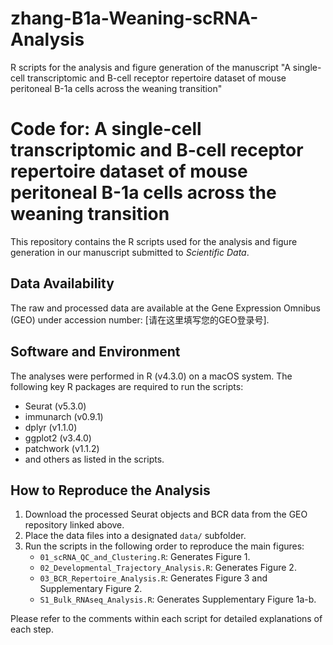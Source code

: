 # zhang-B1a-Weaning-scRNA-Analysis
R scripts for the analysis and figure generation of the manuscript "A single-cell transcriptomic and B-cell receptor repertoire dataset of mouse peritoneal B-1a cells across the weaning transition"
# Code for: A single-cell transcriptomic and B-cell receptor repertoire dataset of mouse peritoneal B-1a cells across the weaning transition

This repository contains the R scripts used for the analysis and figure generation in our manuscript submitted to *Scientific Data*.

## Data Availability

The raw and processed data are available at the Gene Expression Omnibus (GEO) under accession number: [请在这里填写您的GEO登录号].

## Software and Environment

The analyses were performed in R (v4.3.0) on a macOS system. The following key R packages are required to run the scripts:

- Seurat (v5.3.0)
- immunarch (v0.9.1)
- dplyr (v1.1.0)
- ggplot2 (v3.4.0)
- patchwork (v1.1.2)
- and others as listed in the scripts.

## How to Reproduce the Analysis

1.  Download the processed Seurat objects and BCR data from the GEO repository linked above.
2.  Place the data files into a designated `data/` subfolder.
3.  Run the scripts in the following order to reproduce the main figures:
    - `01_scRNA_QC_and_Clustering.R`: Generates Figure 1.
    - `02_Developmental_Trajectory_Analysis.R`: Generates Figure 2.
    - `03_BCR_Repertoire_Analysis.R`: Generates Figure 3 and Supplementary Figure 2.
    - `S1_Bulk_RNAseq_Analysis.R`: Generates Supplementary Figure 1a-b.

Please refer to the comments within each script for detailed explanations of each step.
